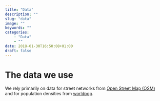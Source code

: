 ```yaml
---
title: "Data"
description: ""
slug: "data"
image: ""
keywords: ""
categories:
    - "Data"
    - ""
date: 2018-01-30T16:50:08+01:00
draft: false
---
```


# The data we use

We rely primarily on data for street networks from [Open Street Map
(OSM)](https://openstreetmap.org) and for population densities from
[worldpop](http://www.worldpop.org.uk).

